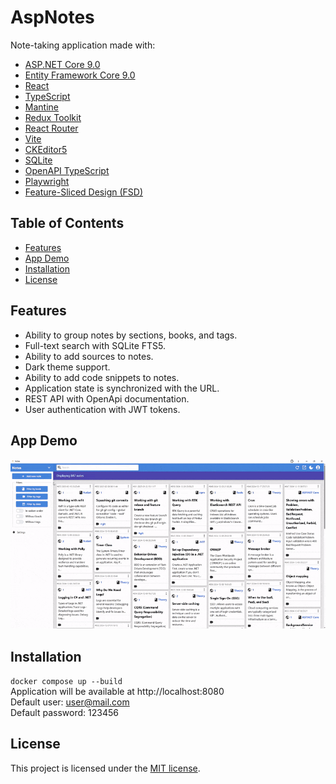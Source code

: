 # AspNotes

Note-taking application made with:

- [ASP.NET Core 9.0](https://learn.microsoft.com/en-us/aspnet/core/release-notes/aspnetcore-9.0?view=aspnetcore-9.0)
- [Entity Framework Core 9.0](https://learn.microsoft.com/en-us/ef/)
- [React](https://react.dev/)
- [TypeScript](https://www.typescriptlang.org/)
- [Mantine](https://mantine.dev/)
- [Redux Toolkit](https://redux-toolkit.js.org/)
- [React Router](https://reactrouter.com/)
- [Vite](https://vite.dev/)
- [CKEditor5](https://ckeditor.com/ckeditor-5/)
- [SQLite](https://sqlite.org/)
- [OpenAPI TypeScript](https://openapi-ts.dev/)
- [Playwright](https://playwright.dev/)
- [Feature-Sliced Design (FSD)](https://feature-sliced.design/)

## Table of Contents

- [Features](#features)
- [App Demo](#app-demo)
- [Installation](#installation)
- [License](#license)

## Features

- Ability to group notes by sections, books, and tags.
- Full-text search with SQLite FTS5.
- Ability to add sources to notes.
- Dark theme support.
- Ability to add code snippets to notes.
- Application state is synchronized with the URL.
- REST API with OpenApi documentation.
- User authentication with JWT tokens.

## App Demo

![App Demo](demo.gif)

## Installation

`docker compose up --build` \
Application will be available at http://localhost:8080 \
Default user: user@mail.com \
Default password: 123456

## License

This project is licensed under the [MIT license](./LICENSE).
